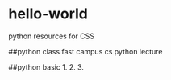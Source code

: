 # hello-world
python resources for CSS


##python class
fast campus cs python lecture

##python basic
1. 
2.
3.
